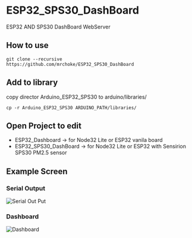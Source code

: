 # ESP32_SPS30_DashBoard
ESP32 AND SPS30 DashBoard WebServer

## How to use

```
git clone --recursive  https://github.com/mrchoke/ESP32_SPS30_DashBoard
```

## Add to library

copy director Arduino_ESP32_SPS30 to arduino/libraries/

```
cp -r Arduino_ESP32_SPS30 ARDUINO_PATH/libraries/
```

## Open Project to edit

* ESP32_Dashboard -> for Node32 Lite or ESP32 vanila board
* ESP32_SPS30_DashBoard -> for Node32 Lite or ESP32 with Sensirion SPS30 PM2.5 sensor

## Example Screen

### Serial Output

![Serial Out Put](https://github.com/mrchoke/ESP32_SPS30_DashBoard/raw/master/screen/esp32_output.png)

### Dashboard

![Dashboard](https://github.com/mrchoke/ESP32_SPS30_DashBoard/raw/master/screen/esp32_sps32_dashboard.png)
